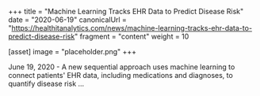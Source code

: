 +++
title = "Machine Learning Tracks EHR Data to Predict Disease Risk"
date = "2020-06-19"
canonicalUrl = "https://healthitanalytics.com/news/machine-learning-tracks-ehr-data-to-predict-disease-risk"
fragment = "content"
weight = 10

[asset]
    image = "placeholder.png"
+++

June 19, 2020 - A new sequential approach uses machine learning to connect 
patients' EHR data, including medications and diagnoses, to quantify 
disease risk ...
